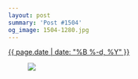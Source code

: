 ```yaml
---
layout: post
summary: 'Post #1504'
og_image: 1504-1280.jpg
---
```


<p>
 <time>
  <a href="/1504">
   {{ page.date | date: "%B %-d, %Y" }}
  </a>
 </time>
 <a href="/1504">
  <figure data-taken="10/26/2021">
   <img sizes="(min-width: 700px) 50vw, calc(100vw - 2rem)" src="{{ site.assets_url }}/1504-640.jpg" srcset="{{ site.assets_url }}/1504-320.jpg 320w, {{ site.assets_url }}/1504-640.jpg 640w, {{ site.assets_url }}/1504-960.jpg 960w, {{ site.assets_url }}/1504-1280.jpg 1280w"/>
  </figure>
 </a>
</p>

